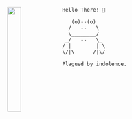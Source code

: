 <p><img src="https://i.giphy.com/media/QeoaF3EcXMyKA/giphy.webp" align="left" width="25%" style="margin-right: 0.2%; padding-right: 0.2%;"> </p>

```Hello There! 👀```

```
   (o)--(o)
  /   --   \
  \________/
 _/   --   \_
/ |        | \
\/|\      /|\/

Plagued by indolence.
```
